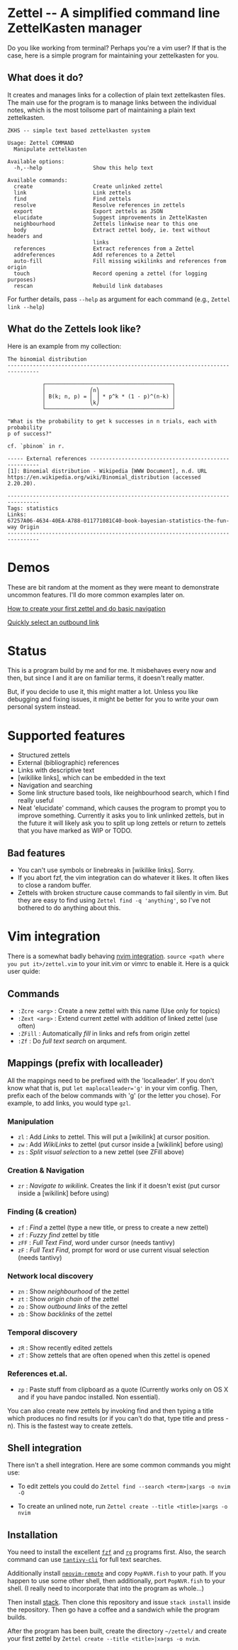 # Zettel -- A simplified command line ZettelKasten manager

Do you like working from terminal? Perhaps you're a vim user?
If that is the case, here is a simple program for maintaining 
your zettelkasten for you.

## What does it do?

It creates and manages links for a collection of plain text
zettelkasten files. The main use for the program is to manage
links between the individual notes, which is the most toilsome
part of maintaining a plain text zettelkasten.

```
ZKHS -- simple text based zettelkasten system

Usage: Zettel COMMAND
  Manipulate zettelkasten

Available options:
  -h,--help                Show this help text

Available commands:
  create                   Create unlinked zettel
  link                     Link zettels
  find                     Find zettels
  resolve                  Resolve references in zettels
  export                   Export zettels as JSON
  elucidate                Suggest improvements in ZettelKasten
  neighbourhood            Zettels linkwise near to this one
  body                     Extract zettel body, ie. text without headers and
                           links
  references               Extract references from a Zettel
  addreferences            Add references to a Zettel
  auto-fill                Fill missing wikilinks and references from origin
  touch                    Record opening a zettel (for logging purposes)
  rescan                   Rebuild link databases
```

For further details, pass `--help` as argument for each command (e.g., `Zettel link --help`)

## What do the Zettels look like?

Here is an example from my collection:

```
The binomial distribution
--------------------------------------------------------------------------------

           ┌────────────────────────────────────────┐
           │              ⎛n⎞                       │
           │ B(k; n, p) = ⎜ ⎟ * p^k * (1 - p)^(n-k) │
           │              ⎝k⎠                       │
           └────────────────────────────────────────┘

"What is the probability to get k successes in n trials, each with probability
p of success?"

cf. `pbinom` in r.

----- External references ------------------------------------------------------
[1]: Binomial distribution - Wikipedia [WWW Document], n.d. URL https://en.wikipedia.org/wiki/Binomial_distribution (accessed 2.20.20).

--------------------------------------------------------------------------------
Tags: statistics
Links: 
67257A06-4634-40EA-A788-011771081C40-book-bayesian-statistics-the-fun-way Origin
--------------------------------------------------------------------------------
```

# Demos

These are bit random at the moment as they were meant to demonstrate uncommon features.
I'll do more common examples later on.

[How to create your first zettel and do basic navigation](https://drive.google.com/open?id=164Tu6JYOzl2iRMG7p-NTXQKtENcAYnqE)

[Quickly select an outbound link](https://drive.google.com/open?id=1sh5MfGlaAuV6j8PfDfaho6XpWlF2hw8V)



# Status

This is a program build by me and for me. It misbehaves every now and then,
but since I and it are on familiar terms, it doesn't really matter.

But, if you decide to use it, this might matter a lot. Unless you like
debugging and fixing issues, it might be better for you to write your
own personal system instead.

# Supported features

* Structured zettels
* External (bibliographic) references
* Links with descriptive text
* [wikilike links], which can be embedded in the text
* Navigation and searching
* Some link structure based tools, like neighbourhood search, which
  I find really useful
* Neat 'elucidate' command, which causes the program to prompt you to
  improve something. Currently it asks you to link unlinked zettels, but
  in the future it will likely ask you to split up long zettels or 
  return to zettels that you have marked as WIP or TODO.

## Bad features

* You can't use symbols or linebreaks in [wikilike links]. Sorry.
* If you abort fzf, the vim integration can do whatever it likes.
  It often likes to close a random buffer.
* Zettels with broken structure cause commands to fail silently in
  vim. But they are easy to find using `Zettel find -q 'anything'`,
  so I've not bothered to do anything about this.

# Vim integration

There is a somewhat badly behaving [nvim integration](zettel.vim). 
`source <path where you put it>/zettel.vim` to your init.vim or vimrc to
enable it. Here is a quick user quide:

## Commands

* `:Zcre <arg>`  : Create a new zettel with this name (Use only for topics)
* `:Zext <arg>`  : Extend current zettel with addition of linked zettel (use often)
* `:ZFill` : Automatically *fill* in links and refs from origin zettel
* `:Zf`    : Do *full text search* on arqument. 

## Mappings (prefix with localleader)

All the mappings need to be prefixed with the 'localleader'. If you don't
know what that is, put `let maplocalleader='g'` in your vim config. Then,
prefix each of the below commands with 'g' (or the letter you chose).
For example, to add links, you would type `gzl`.
    
### Manipulation

* `zl`    : Add *Links* to zettel. This will put a [wikilink] at cursor position.
* `zw`    : Add *WikiLinks* to zettel (put cursor inside a [wikilink] before using)
* `zs`    : *Split visual selection* to a new zettel (see ZFill above)

### Creation & Navigation

* `zr`    : *Navigate to wikilink*. Creates the link if it doesn't
            exist (put cursor inside a [wikilink] before using)

### Finding (& creation)

* `zf`    : *Find* a zettel (type a new title, or press <ctrl-n> to 
        create a new zettel)
* `zf`    : *Fuzzy find* zettel by title
* `zFF`   : *Full Text Find*, word under cursor (needs tantivy)
* `zF`    : *Full Text Find*, prompt for word or use current visual selection (needs tantivy)
            
### Network local discovery 

* `zn`    : Show *neighbourhood* of the zettel
* `zt`    : Show *origin chain* of the zettel
* `zo`    : Show *outbound links* of the zettel
* `zb`    : Show *backlinks* of the zettel

### Temporal discovery

* `zR`    : Show recently edited zettels
* `zT`    : Show zettels that are often opened when this zettel is opened  


### References et.al.

* `zp`    : Paste stuff from clipboard as a quote (Currently works only on OS X
            and if you have pandoc installed. Non essential).

You can also create new zettels by invoking find and then typing a title which
produces no find results (or if you can't do that, type title and press <ctrl>-n).
This is the fastest way to create zettels.

## Shell integration

There isn't a shell integration. Here are some common commands
you might use:

* To edit zettels you could do `Zettel find --search <term>|xargs -o nvim -O`

* To create an unlined note, run `Zettel create --title <title>|xargs -o nvim`

## Installation

You need to install the excellent [`fzf`](https://github.com/junegunn/fzf) and
[`rg`](https://github.com/BurntSushi/ripgrep) programs first.  Also, the search
command can use [`tantivy-cli`](https://github.com/tantivy-search/tantivy-cli)
for full text searches.

Additionally install [`neovim-remote`](https://github.com/mhinz/neovim-remote) and
copy `PopNVR.fish` to your path. If you happen to use some other shell, then additionally,
port `PopNVR.fish` to your shell. (I really need to incorporate that into the program as whole...)

Then install
[stack](https://docs.haskellstack.org/en/stable/install_and_upgrade/). Then
clone this repository and issue `stack install` inside the repository. Then go
have a coffee and a sandwich while the program builds.

After the program has been built, create the directory `~/zettel/` and
create your first zettel by `Zettel create --title <title>|xargs -o nvim`.

